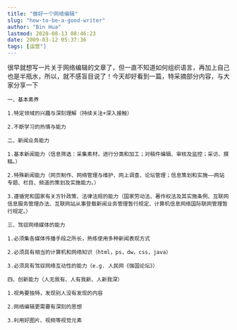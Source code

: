 ```yaml
---
title: "做好一个网络编辑"
slug: "how-to-be-a-good-writer"
author: "Bin Hua"
lastmod: 2020-08-13 08:46:23
date: 2009-03-12 05:37:36
tags: [运营"]
---
```


很早就想写一片关于网络编辑的文章了，但一直不知道如何组织语言，再加上自己也是半瓶水，所以，就不感盲目说了！今天却好看到一篇，特采摘部分内容，与大家分享一下

```
一、基本素养

1.特定领域的兴趣与深刻理解（持续关注+深入接触）

2.不断学习的热情与能力

二、新闻业务能力

1.基本新闻能力（信息筛选：采集素材，进行分类和加工；对稿件编辑、审核及监控；采访、撰稿。）

2.特殊新闻能力（网页制作、网络管理与维护、网上调查、论坛管理；信息策划和实施——网站专题、栏目、频道的策划及实施能力。）

3.遵循党和国家有关方针政策、法律法规的能力（国家劳动法、著作权法及其实施条例、互联网信息服务管理办法、互联网站从事登载新闻业务管理暂行规定、计算机信息网络国际联网管理暂行规定。）

三、驾驭网络媒体的能力

1.必须集各媒体传播手段之所长，熟练使用多种新闻表现方式

2.必须具有相当的计算机和网络知识（html，ps，dw，css，java）

3.必须具有驾驭网络互动性的能力（e.g. 人民网《强国论坛》）

四、创新能力（人无我有、人有我新、人新我深）

1.视角要独特，发现别人没有发现的内容

2.网络编辑更需要有深刻的思想

3.利用好图片、视频等视觉元素
```
